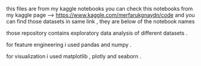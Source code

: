 
this files are from my kaggle notebooks  you can check this notebooks from my kaggle page  --> https://www.kaggle.com/merfarukgnaydn/code
and you can find those datasets in same link , they are below of the notebook names

those repository contains exploratory data analysis of different datasets .

for feature engineering i used pandas and numpy .

for visualization i used matplotlib , plotly  and seaborn . 

 




